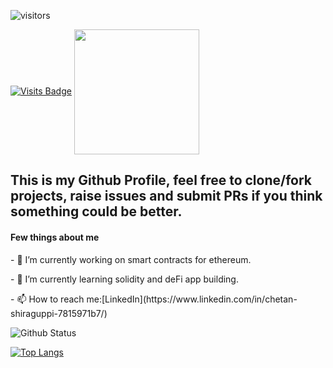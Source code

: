  ![visitors](https://visitor-badge.glitch.me/badge?page_id=chetan&left_color=green&right_color=red)
 
 [![Visits Badge](https://badges.pufler.dev/visits/puf17640/git-badges)](https://badges.pufler.dev)
<img align ="center" src="https://user-images.githubusercontent.com/44582949/97300632-ed3cd700-1880-11eb-9670-766d86aa6de0.gif" height="200">
<h2>This is my Github Profile, feel free to clone/fork projects, raise issues and submit PRs if you think something could be better.</h2>
<h4> Few things about me </h4> 
<p>- 🔭 I’m currently working on smart contracts for ethereum.</p>
<p>- 🌱 I’m currently learning solidity and deFi app building.</p>
- 📫 How to reach me:[LinkedIn](https://www.linkedin.com/in/chetan-shiraguppi-7815971b7/)

![Github Status](https://github-readme-stats.vercel.app/api?username=chetan-0&theme=dark)

[![Top Langs](https://github-readme-stats.vercel.app/api/top-langs/?username=chetan-0)](https://github.com/anuraghazra/github-readme-stats)


